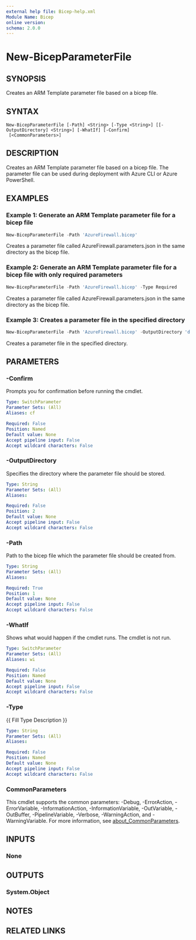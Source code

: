 ```yaml
---
external help file: Bicep-help.xml
Module Name: Bicep
online version:
schema: 2.0.0
---
```


# New-BicepParameterFile

## SYNOPSIS

Creates an ARM Template parameter file based on a bicep file.

## SYNTAX

```
New-BicepParameterFile [-Path] <String> [-Type <String>] [[-OutputDirectory] <String>] [-WhatIf] [-Confirm]
 [<CommonParameters>]
```

## DESCRIPTION

Creates an ARM Template parameter file based on a bicep file. The parameter file can be used during deployment with Azure CLI or Azure PowerShell.

## EXAMPLES

### Example 1: Generate an ARM Template parameter file for a bicep file

```powershell
New-BicepParameterFile -Path 'AzureFirewall.bicep'
```

Creates a parameter file called AzureFirewall.parameters.json in the same directory as the bicep file.

### Example 2: Generate an ARM Template parameter file for a bicep file with only required parameters

```powershell
New-BicepParameterFile -Path 'AzureFirewall.bicep' -Type Required
```

Creates a parameter file called AzureFirewall.parameters.json in the same directory as the bicep file.


### Example 3: Creates a parameter file in the specified directory

```powershell
New-BicepParameterFile -Path 'AzureFirewall.bicep' -OutputDirectory 'd:\myfolder\'
```

Creates a parameter file in the specified directory.

## PARAMETERS

### -Confirm

Prompts you for confirmation before running the cmdlet.

```yaml
Type: SwitchParameter
Parameter Sets: (All)
Aliases: cf

Required: False
Position: Named
Default value: None
Accept pipeline input: False
Accept wildcard characters: False
```

### -OutputDirectory

Specifies the directory where the parameter file should be stored.

```yaml
Type: String
Parameter Sets: (All)
Aliases:

Required: False
Position: 2
Default value: None
Accept pipeline input: False
Accept wildcard characters: False
```

### -Path

Path to the bicep file which the parameter file should be created from.

```yaml
Type: String
Parameter Sets: (All)
Aliases:

Required: True
Position: 1
Default value: None
Accept pipeline input: False
Accept wildcard characters: False
```

### -WhatIf

Shows what would happen if the cmdlet runs.
The cmdlet is not run.

```yaml
Type: SwitchParameter
Parameter Sets: (All)
Aliases: wi

Required: False
Position: Named
Default value: None
Accept pipeline input: False
Accept wildcard characters: False
```

### -Type
{{ Fill Type Description }}

```yaml
Type: String
Parameter Sets: (All)
Aliases:

Required: False
Position: Named
Default value: None
Accept pipeline input: False
Accept wildcard characters: False
```

### CommonParameters
This cmdlet supports the common parameters: -Debug, -ErrorAction, -ErrorVariable, -InformationAction, -InformationVariable, -OutVariable, -OutBuffer, -PipelineVariable, -Verbose, -WarningAction, and -WarningVariable. For more information, see [about_CommonParameters](http://go.microsoft.com/fwlink/?LinkID=113216).

## INPUTS

### None

## OUTPUTS

### System.Object

## NOTES

## RELATED LINKS
